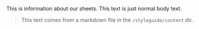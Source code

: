 This is information about our sheets. This text is just normal body text.

> This text comes from a markdown file in the `/styleguide/content` dir.
